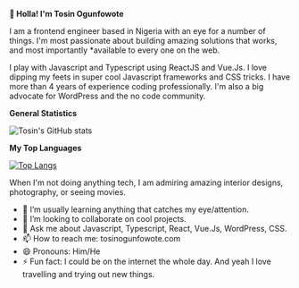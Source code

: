
**👋 Holla! I'm Tosin Ogunfowote**

I am a frontend engineer based in Nigeria with an eye for a number of things. I'm most passionate about building amazing solutions that works, and most importantly *available to every one on the web.

I play with Javascript and Typescript using ReactJS and Vue.Js. I love dipping my feets in super cool Javascript frameworks and CSS tricks. I have more than 4 years of experience coding professionally. I'm also a big advocate for WordPress and the no code community.

**General Statistics**

![Tosin's GitHub stats](https://github-readme-stats.vercel.app/api?username=tofmat&show_icons=true&theme=dark)

**My Top Languages**

[![Top Langs](https://github-readme-stats.vercel.app/api/top-langs/?username=anuraghazra&langs_count=5)](https://github.com/anuraghazra/github-readme-stats)

When I'm not doing anything tech, I am admiring amazing interior designs, photography, or seeing movies.

  - 🌱 I’m usually learning anything that catches my eye/attention.
  - 👯 I’m looking to collaborate on cool projects.
  - 💬 Ask me about Javascript, Typescript, React, Vue.Js, WordPress, CSS.
  - 📫 How to reach me: tosinogunfowote.com
  - 😄 Pronouns: Him/He
  - ⚡ Fun fact: I could be on the internet the whole day. And yeah I love travelling and trying out new things.

